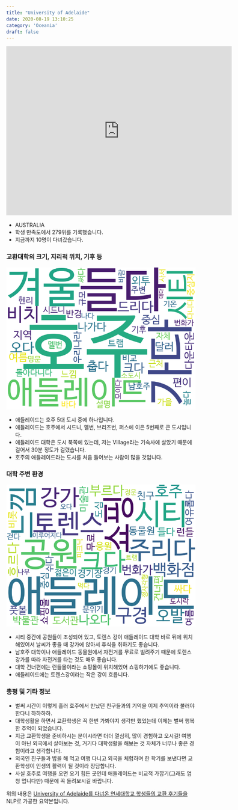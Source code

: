 ```yaml
---
title: "University of Adelaide"
date: 2020-08-19 13:10:25
category: 'Oceania'
draft: false
---
```


<iframe
width="600"
height="450"
frameborder="0" style="border:0"
src="https://www.google.com/maps/embed/v1/place?key=AIzaSyC9e1AME-pVmWC4hBpFdu5S4dKzyepa3HQ&q=University+of+Adelaide&center=-34.920603,138.60622769999998&zoom=14" allowfullscreen>
</iframe>

* AUSTRALIA
* 학생 만족도에서 279위를 기록했습니다.
* 지금까지 10명이 다녀갔습니다. 

### 교환대학의 크기, 지리적 위치, 기후 등

![gen_info-WordCloud](../univ_wordclouds_okt/gen_info/AU000020_gen_info_okt.png)

* 애들레이드는 호주 5대 도시 중에 하나입니다.
* 애들레이드는 호주에서 시드니, 멜번, 브리즈번, 퍼스에 이은 5번째로 큰 도시입니다.
* 애들레이드 대학은 도시 북쪽에 있는데, 저는 Village라는 기숙사에 살았기 때문에 걸어서 30분 정도가 걸렸습니다.
* 호주의 애들레이드라는 도시를 처음 들어보는 사람이 많을 것입니다.


### 대학 주변 환경

![env_info-WordCloud](../univ_wordclouds_okt/env_info/AU000020_env_info_okt.png)

* 시티 중간에 공원들이 조성되어 있고, 토렌스 강이 애들레이드 대학 바로 뒤에 위치해있어서 날씨가 좋을 때 강가에 앉아서 휴식을 취하기도 좋습니다.
* 남호주 대학이나 애들레이드 동물원에서 자전거를 무료로 빌려주기 때문에 토렌스 강가를 따라 자전거를 타는 것도 매우 좋습니다.
* 대학 건너편에는 런들몰이라는 쇼핑몰이 위치해있어 쇼핑하기에도 좋습니다.
* 애들레이드에는 토렌스강이라는 작은 강이 흐릅니다.


### 총평 및 기타 정보 
* 벌써 시간이 이렇게 흘러 호주에서 만났던 친구들과의 기억을 이제 추억이라 불러야 한다니 하하하하.
* 대학생활을 하면서 교환학생은 꼭 한번 가봐야지 생각만 했었는데 이제는 벌써 행복한 추억이 되었습니다.
* 지금 교환학생을 준비하시는 분이시라면 더더 열심히, 많이 경험하고 오시길! 여행이 아닌 외국에서 살아보는 것, 거기다 대학생활을 해보는 것 자체가 너무나 좋은 경험이라고 생각합니다.
* 외국인 친구들과 밥을 해 먹고 여행 다니고 외국을 체험하며 한 학기를 보낸다면 교환학생이 인생의 활력이 될 것이라 장담합니다.
* 사실 호주로 여행을 오면 오기 힘든 곳인데 애들레이드는 비교적 가깝기(그래도 엄청 멉니다만) 때문에 꼭 들려보시길 바랍니다.


위의 내용은 [University of Adelaide를 다녀온 연세대학교 학생들의 교환 후기들을](http://oia.yonsei.ac.kr/partner/expReport.asp?ucode=AU000020&bgbn=A) NLP로 가공한 요약본입니다. 
